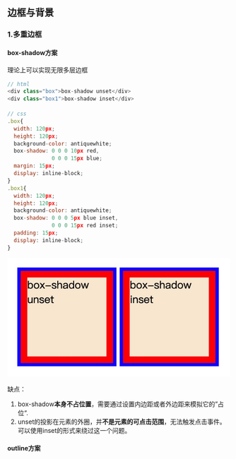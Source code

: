 ## 边框与背景

### 1.多重边框
#### box-shadow方案
理论上可以实现无限多层边框
```js
// html
<div class="box">box-shadow unset</div>
<div class="box1">box-shadow inset</div>

// css
.box{
  width: 120px;
  height: 120px;
  background-color: antiquewhite;
  box-shadow: 0 0 0 10px red,
              0 0 0 15px blue;
  margin: 15px;
  display: inline-block;
}
.box1{
  width: 120px;
  height: 120px;
  background-color: antiquewhite;
  box-shadow: 0 0 0 5px blue inset,
              0 0 0 15px red inset;
  padding: 15px;
  display: inline-block;
}
```
![boxShadow.png](./images/boxShadow.jpg)

缺点：
1. box-shadow**本身不占位置**，需要通过设置内边距或者外边距来模拟它的”占位“.
2. unset的投影在元素的外圈，并**不是元素的可点击范围**，无法触发点击事件。可以使用inset的形式来绕过这一个问题。

#### outline方案